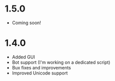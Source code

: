 # 1.5.0
- Coming soon!
# 1.4.0
- Added GUI
- Bot support (I'm working on a dedicated script)
- Bux fixes and improvements
- Improved Unicode support
